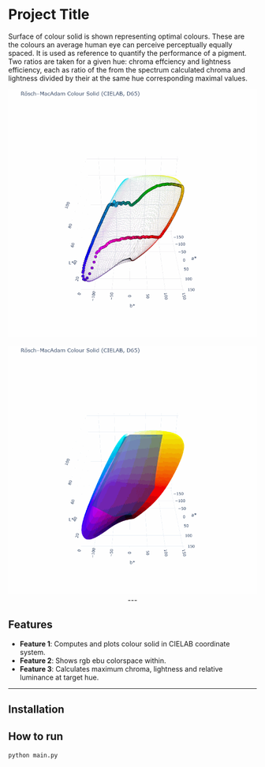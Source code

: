# Project Title

Surface of colour solid is shown representing optimal colours. These are the colours an average human eye can perceive perceptually equally spaced.
It is used as reference to quantify the performance of a pigment. Two ratios are taken for a given hue: chroma effciency and lightness efficiency,
each as ratio of the from the spectrum calculated chroma and lightness divided by their at the same hue corresponding maximal values.

<p align="center">
  <img
    src="GIF/rosch_macadam_colour_solid_rotation_optimalcolours.gif"
    alt="MacAdam Color Solid Rotation Demo"
    style="max-width: 100%; height: auto; width: 800px;">
  
  <p align="center">
  <img
    src="GIF/rosch_macadam_colour_solid_rotation_rgbebu_inf.gif"
    alt="MacAdam Color Solid and RGB-EBU"
    style="max-width: 100%; height: auto; width: 800px;">
---

## Features
- **Feature 1**: Computes and plots colour solid in CIELAB coordinate system.
- **Feature 2**: Shows rgb ebu colorspace within.
- **Feature 3**: Calculates maximum chroma, lightness and relative luminance at target hue.

---

## Installation

## How to run
```bash
python main.py
